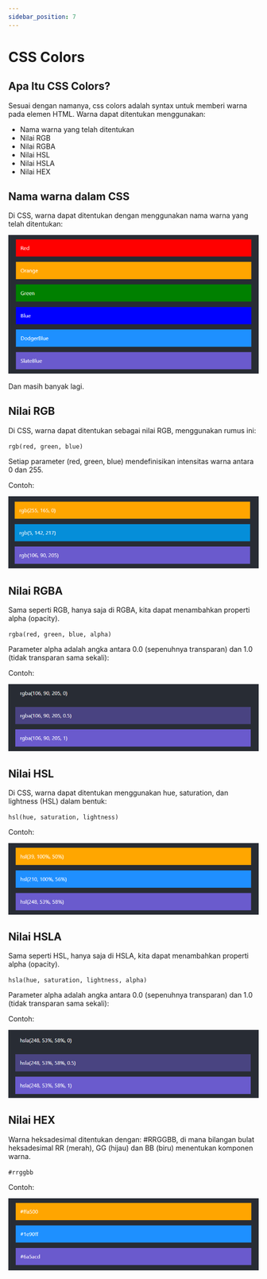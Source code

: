```yaml
---
sidebar_position: 7
---
```


# CSS Colors

## Apa Itu CSS Colors?

Sesuai dengan namanya, css colors adalah syntax untuk memberi warna pada elemen HTML.
Warna dapat ditentukan menggunakan:

- Nama warna yang telah ditentukan
- Nilai RGB
- Nilai RGBA
- Nilai HSL
- Nilai HSLA
- Nilai HEX

## Nama warna dalam CSS

Di CSS, warna dapat ditentukan dengan menggunakan nama warna yang telah ditentukan:

![colors-name](https://github.com/bellshade/HTML-CSS/blob/main/CSS/006%20CSS%20Colors/img/Colors-name.png?raw=true)

Dan masih banyak lagi.

## Nilai RGB

Di CSS, warna dapat ditentukan sebagai nilai RGB, menggunakan rumus ini:

`rgb(red, green, blue)`

Setiap parameter (red, green, blue) mendefinisikan intensitas warna antara 0 dan 255.

Contoh:

![rgb-colors](https://github.com/bellshade/HTML-CSS/blob/main/CSS/006%20CSS%20Colors/img/rgb-colors.png?raw=true)

## Nilai RGBA

Sama seperti RGB, hanya saja di RGBA, kita dapat menambahkan properti alpha (opacity).

`rgba(red, green, blue, alpha)`

Parameter alpha adalah angka antara 0.0 (sepenuhnya transparan) dan 1.0 (tidak transparan sama sekali):

Contoh:

![rgba-colors](https://github.com/bellshade/HTML-CSS/blob/main/CSS/006%20CSS%20Colors/img/rgba-colors.png?raw=true)

## Nilai HSL

Di CSS, warna dapat ditentukan menggunakan hue, saturation, dan lightness (HSL) dalam bentuk:

`hsl(hue, saturation, lightness)`

Contoh:

![hsl-colors](https://github.com/bellshade/HTML-CSS/blob/main/CSS/006%20CSS%20Colors/img/hsl-colors.png?raw=true)

## Nilai HSLA

Sama seperti HSL, hanya saja di HSLA, kita dapat menambahkan properti alpha (opacity).

`hsla(hue, saturation, lightness, alpha)`

Parameter alpha adalah angka antara 0.0 (sepenuhnya transparan) dan 1.0 (tidak transparan sama sekali):

Contoh:

![hsla-colors](https://github.com/bellshade/HTML-CSS/blob/main/CSS/006%20CSS%20Colors/img/hsla-colors.png?raw=true)

## Nilai HEX

Warna heksadesimal ditentukan dengan: #RRGGBB, di mana bilangan bulat heksadesimal RR (merah), GG (hijau) dan BB (biru) menentukan komponen warna.

`#rrggbb`

Contoh:

![hex-colors](https://github.com/bellshade/HTML-CSS/blob/main/CSS/006%20CSS%20Colors/img/hex-colors.png?raw=true)
